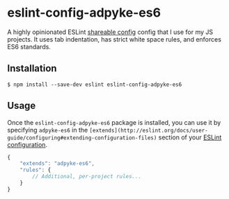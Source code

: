 # eslint-config-adpyke-es6
A highly opinionated ESLint [shareable config](https://eslint.org/docs/developer-guide/shareable-configs.html) config that I use for my JS projects. It uses tab indentation, has strict white space rules, and enforces ES6 standards.

## Installation
`$ npm install --save-dev eslint eslint-config-adpyke-es6`

## Usage
Once the `eslint-config-adpyke-es6` package is installed, you can use it by specifying `adpyke-es6` in the `[extends](http://eslint.org/docs/user-guide/configuring#extending-configuration-files)` section of your [ESLint configuration](http://eslint.org/docs/user-guide/configuring).

```javascript
{
	"extends": "adpyke-es6",
	"rules": {
		// Additional, per-project rules...
	}
}
```
